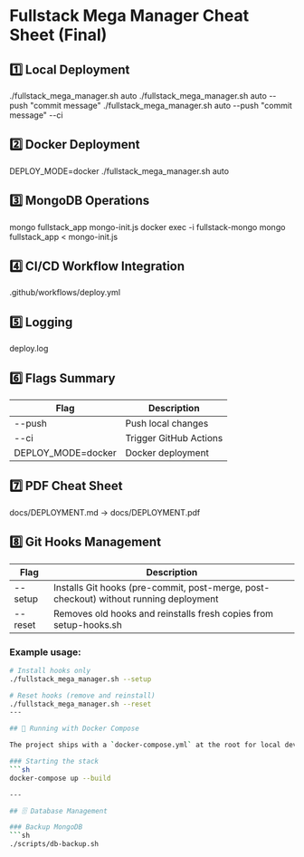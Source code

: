 # Fullstack Mega Manager Cheat Sheet (Final)

## 1️⃣ Local Deployment
./fullstack_mega_manager.sh auto
./fullstack_mega_manager.sh auto --push "commit message"
./fullstack_mega_manager.sh auto --push "commit message" --ci

## 2️⃣ Docker Deployment
DEPLOY_MODE=docker ./fullstack_mega_manager.sh auto

## 3️⃣ MongoDB Operations
mongo fullstack_app mongo-init.js
docker exec -i fullstack-mongo mongo fullstack_app < mongo-init.js

## 4️⃣ CI/CD Workflow Integration
.github/workflows/deploy.yml

## 5️⃣ Logging
deploy.log

## 6️⃣ Flags Summary
| Flag | Description |
|------|-------------|
| --push | Push local changes |
| --ci | Trigger GitHub Actions |
| DEPLOY_MODE=docker | Docker deployment |

## 7️⃣ PDF Cheat Sheet
docs/DEPLOYMENT.md → docs/DEPLOYMENT.pdf

## 8️⃣ Git Hooks Management
| Flag        | Description |
|-------------|-------------|
| --setup     | Installs Git hooks (pre-commit, post-merge, post-checkout) without running deployment |
| --reset     | Removes old hooks and reinstalls fresh copies from setup-hooks.sh |

### Example usage:
```bash
# Install hooks only
./fullstack_mega_manager.sh --setup

# Reset hooks (remove and reinstall)
./fullstack_mega_manager.sh --reset
---

## 🚀 Running with Docker Compose

The project ships with a `docker-compose.yml` at the root for local development and quick deployments.

### Starting the stack
```sh
docker-compose up --build

---

## 🗄️ Database Management

### Backup MongoDB
```sh
./scripts/db-backup.sh
